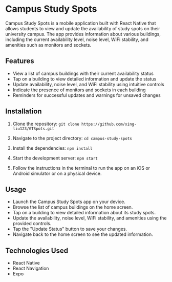 # Campus Study Spots
Campus Study Spots is a mobile application built with React Native that allows students to view and update the availability of study spots on their university campus. The app provides information about various buildings, including the current availability level, noise level, WiFi stability, and amenities such as monitors and sockets.

## Features
- View a list of campus buildings with their current availability status
- Tap on a building to view detailed information and update the status
- Update availability, noise level, and WiFi stability using intuitive controls
- Indicate the presence of monitors and sockets in each building
- Reminders for successful updates and warnings for unsaved changes

## Installation
1. Clone the repository:
`git clone https://github.com/xing-liu123/GTSpots.git`

2. Navigate to the project directory:
`cd campus-study-spots`

3. Install the dependencies:
`npm install`

4. Start the development server:
`npm start`

5. Follow the instructions in the terminal to run the app on an iOS or Android simulator or on a physical device.

## Usage
- Launch the Campus Study Spots app on your device.
- Browse the list of campus buildings on the home screen.
- Tap on a building to view detailed information about its study spots.
- Update the availability, noise level, WiFi stability, and amenities using the provided controls.
- Tap the "Update Status" button to save your changes.
- Navigate back to the home screen to see the updated information.

## Technologies Used
- React Native
- React Navigation
- Expo

